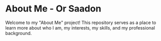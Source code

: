 # About Me - Or Saadon

Welcome to my "About Me" project! This repository serves as a place to learn more about who I am, my interests, my skills, and my professional background.
